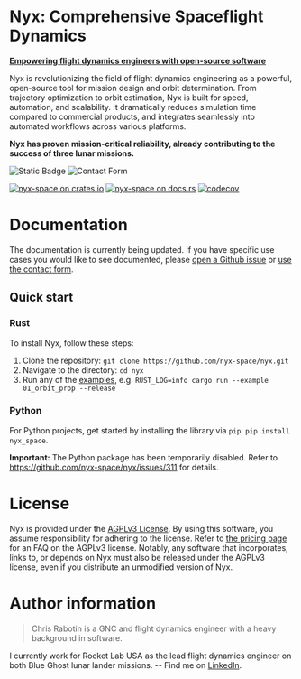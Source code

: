 # Nyx: Comprehensive Spaceflight Dynamics

[**Empowering flight dynamics engineers with open-source software**](https://nyxspace.com/)

Nyx is revolutionizing the field of flight dynamics engineering as a powerful, open-source tool for mission design and orbit determination. From trajectory optimization to orbit estimation, Nyx is built for speed, automation, and scalability. It dramatically reduces simulation time compared to commercial products, and integrates seamlessly into automated workflows across various platforms.

**Nyx has proven mission-critical reliability, already contributing to the success of three lunar missions.**

![Static Badge](https://img.shields.io/badge/Nyx_Space-Website-orange?link=https%3A%2F%2Fnyxspace.com%2F)
![Contact Form](https://img.shields.io/badge/Nyx_Space-Contact-orange?link=https%3A%2F%2F7ug5imdtt8v.typeform.com%2Fto%2FneFvVW3p)

[![nyx-space on crates.io][cratesio-image]][cratesio]
[![nyx-space on docs.rs][docsrs-image]][docsrs]
[![codecov](https://codecov.io/gh/nyx-space/nyx/graph/badge.svg?token=gEiAvwzwh5)](https://codecov.io/gh/nyx-space/nyx)

# Documentation

The documentation is currently being updated. If you have specific use cases you would like to see documented, please [open a Github issue](https://github.com/nyx-space/nyx/issues/new?assignees=&labels=Documentation&projects=&template=documentation.md&title=) or [use the contact form](https://7ug5imdtt8v.typeform.com/to/neFvVW3p).

## Quick start

### Rust

To install Nyx, follow these steps:
1. Clone the repository: `git clone https://github.com/nyx-space/nyx.git`
2. Navigate to the directory: `cd nyx`
3. Run any of the [examples](./examples/), e.g. `RUST_LOG=info cargo run --example 01_orbit_prop --release`

### Python

For Python projects, get started by installing the library via `pip`: `pip install nyx_space`.

**Important:** The Python package has been temporarily disabled. Refer to <https://github.com/nyx-space/nyx/issues/311> for details.

# License

Nyx is provided under the [AGPLv3 License](./LICENSE). By using this software, you assume responsibility for adhering to the license. Refer to [the pricing page](https://nyxspace.com/pricing/) for an FAQ on the AGPLv3 license. Notably, any software that incorporates, links to, or depends on Nyx must also be released under the AGPLv3 license, even if you distribute an unmodified version of Nyx.


[cratesio-image]: https://img.shields.io/crates/v/nyx-space.svg
[cratesio]: https://crates.io/crates/nyx-space
[docsrs-image]: https://docs.rs/nyx-space/badge.svg
[docsrs]: https://rustdoc.nyxspace.com/

# Author information
> Chris Rabotin is a GNC and flight dynamics engineer with a heavy background in software.

I currently work for Rocket Lab USA as the lead flight dynamics engineer on both Blue Ghost lunar lander missions. -- Find me on [LinkedIn](https://www.linkedin.com/in/chrisrabotin/).
